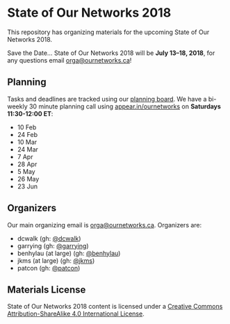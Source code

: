 # State of Our Networks 2018

This repository has organizing materials for the upcoming State of Our Networks 2018.

Save the Date… State of Our Networks 2018 will be **July 13–18, 2018**, for any questions email orga@ournetworks.ca!

## Planning

Tasks and deadlines are tracked using our [planning board](https://github.com/ournetworks/2018/projects/1). We have a bi-weekly 30 minute planning call using [appear.in/ournetworks](https://appear.in/ournetworks) on **Saturdays 11:30-12:00 ET**:
- 10 Feb
- 24 Feb
- 10 Mar
- 24 Mar
- 7 Apr
- 28 Apr
- 5 May
- 26 May
- 23 Jun

## Organizers

Our main organizing email is orga@ournetworks.ca. Organizers are:

- dcwalk (gh: [@dcwalk](https://github.com/dcwalk))
- garrying (gh: [@garrying](https://github.com/garrying))
- benhylau (at large) (gh: [@benhylau](https://github.com/benhylau))
- jkms (at large) (gh: [@jkms](https://github.com/jkms))
- patcon (gh: [@patcon](https://github.com/patcon))

## Materials License

<span xmlns:dct="http://purl.org/dc/terms/" property="dct:title">State of Our Networks 2018</span> content is licensed under a <a rel="license" href="http://creativecommons.org/licenses/by-sa/4.0/">Creative Commons Attribution-ShareAlike 4.0 International License</a>.
